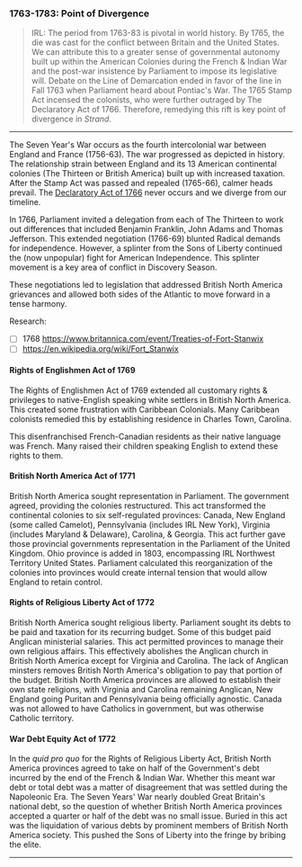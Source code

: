 ### 1763-1783: Point of Divergence

> IRL:
> The period from 1763-83 is pivotal in world history.
> By 1765, the die was cast for the conflict between Britain and the United States. We can attribute this to a greater sense of governmental autonomy built up within the American Colonies during the French & Indian War and the post-war insistence by Parliament to impose its legislative will.
> Debate on the Line of Demarcation ended in favor of the line in Fall 1763 when Parliament heard about Pontiac's War.
> The 1765 Stamp Act incensed the colonists, who were further outraged by The Declaratory Act of 1766.
> Therefore, remedying this rift is key point of divergence in _Strand_.

* * *

The Seven Year's War occurs as the fourth intercolonial war between England and France (1756-63). The war progressed as depicted in history. The relationship strain between England and its 13 American continental colonies (The Thirteen or British America) built up with increased taxation. After the Stamp Act was passed and repealed (1765-66), calmer heads prevail. The [Declaratory Act of 1766](https://en.wikipedia.org/wiki/Declaratory_Act) never occurs and we diverge from our timeline.

In 1766, Parliament invited a delegation from each of The Thirteen to work out differences that included Benjamin Franklin, John Adams and Thomas Jefferson. This extended negotiation (1766-69) blunted Radical demands for independence. However, a splinter from the Sons of Liberty continued the (now unpopular) fight for American Independence. This splinter movement is a key area of conflict in Discovery Season.

These negotiations led to legislation that addressed British North America grievances and allowed both sides of the Atlantic to move forward in a tense harmony.

Research:

* [ ] 1768 https://www.britannica.com/event/Treaties-of-Fort-Stanwix
* [ ] https://en.wikipedia.org/wiki/Fort_Stanwix

#### Rights of Englishmen Act of 1769

The Rights of Englishmen Act of 1769 extended all customary rights & privileges to native-English speaking white settlers in British North America. This created some frustration with Caribbean Colonials. Many Caribbean colonists remedied this by establishing residence in Charles Town, Carolina.

This disenfranchised French-Canadian residents as their native language was French. Many raised their children speaking English to extend these rights to them.

#### British North America Act of 1771

British North America sought representation in Parliament. The government agreed, providing the colonies restructured. This act transformed the continental colonies to six self-regulated provinces: Canada, New England (some called Camelot), Pennsylvania (includes IRL New York), Virginia (includes Maryland & Delaware), Carolina, & Georgia. This act further gave those provincial governments representation in the Parliament of the United Kingdom. Ohio province is added in 1803, encompassing IRL Northwest Territory United States. Parliament calculated this reorganization of the colonies into provinces would create internal tension that would allow England to retain control.

#### Rights of Religious Liberty Act of 1772

British North America sought religious liberty. Parliament sought its debts to be paid and taxation for its recurring budget. Some of this budget paid Anglican ministerial salaries. This act permitted provinces to manage their own religious affairs. This effectively abolishes the Anglican church in British North America except for Virginia and Carolina. The lack of Anglican minsters removes British North America's obligation to pay that portion of the budget. British North America provinces are allowed to establish their own state religions, with Virginia and Carolina remaining Anglican, New England going Puritan and Pennsylvania being officially agnostic. Canada was not allowed to have Catholics in government, but was otherwise Catholic territory.

#### War Debt Equity Act of 1772

In the _quid pro quo_ for the Rights of Religious Liberty Act, British North America provinces agreed to take on half of the Government's debt incurred by the end of the French & Indian War. Whether this meant war debt or total debt was a matter of disagreement that was settled during the Napoleonic Era. The Seven Years' War nearly doubled Great Britain's national debt, so the question of whether British North America provinces accepted a quarter or half of the debt was no small issue. Buried in this act was the liquidation of various debts by prominent members of British North America society. This pushed the Sons of Liberty into the fringe by bribing the elite.

* * *

<!--
* Calloway, Colin. _[The Scratch of a Pen: 1763 and the Transformation of North America](https://amzn.to/2Zaw0Uw)_. 2006.
* Wikipedia. _[American Revolution](https://en.wikipedia.org/wiki/American_Revolution)_. Ref 2019 -->
